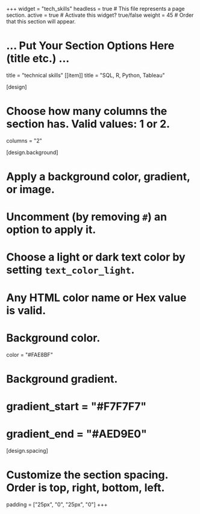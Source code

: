+++
widget = "tech_skills"
headless = true  # This file represents a page section.
active = true  # Activate this widget? true/false
weight = 45  # Order that this section will appear.

# ... Put Your Section Options Here (title etc.) ...
title = "technical skills"
[[item]]
  title = "SQL, R, Python, Tableau"

[design]
  # Choose how many columns the section has. Valid values: 1 or 2.
  columns = "2"

[design.background]
  # Apply a background color, gradient, or image.
  #   Uncomment (by removing `#`) an option to apply it.
  #   Choose a light or dark text color by setting `text_color_light`.
  #   Any HTML color name or Hex value is valid.

  # Background color.
  color = "#FAE8BF"
  
  # Background gradient.
  # gradient_start = "#F7F7F7"
  # gradient_end = "#AED9E0"

[design.spacing]
  # Customize the section spacing. Order is top, right, bottom, left.
  padding = ["25px", "0", "25px", "0"]
+++